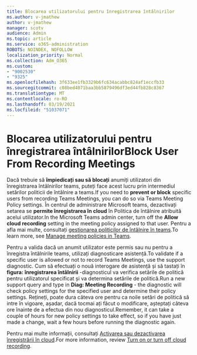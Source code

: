 ```yaml
---
title: Blocarea utilizatorului pentru înregistrarea întâlnirilor
ms.author: v-jmathew
author: v-jmathew
manager: scotv
audience: Admin
ms.topic: article
ms.service: o365-administration
ROBOTS: NOINDEX, NOFOLLOW
localization_priority: Normal
ms.collection: Adm_O365
ms.custom:
- "9002530"
- "9325"
ms.openlocfilehash: 3f633ee1fb3329b6fc634acabbc824af1eccfb33
ms.sourcegitcommit: c08bed4071baa3bb5879496df3ed44fb828c8367
ms.translationtype: MT
ms.contentlocale: ro-RO
ms.lasthandoff: 03/19/2021
ms.locfileid: "51037071"
---
```

# <a name="block-user-from-recording-meetings"></a><span data-ttu-id="e24cc-102">Blocarea utilizatorului pentru înregistrarea întâlnirilor</span><span class="sxs-lookup"><span data-stu-id="e24cc-102">Block User From Recording Meetings</span></span>

<span data-ttu-id="e24cc-103">Dacă trebuie să **împiedicați sau să blocați** anumiți utilizatori din înregistrarea întâlnirilor teams, puteți face acest lucru prin intermediul setărilor politicii de întâlnire a teams.</span><span class="sxs-lookup"><span data-stu-id="e24cc-103">If you need to **prevent or block** specific users from recording Teams Meetings, you can do so via Teams Meeting Policy settings.</span></span> <span data-ttu-id="e24cc-104">În centrul de administrare Microsoft teams, dezactivați setarea se **permite înregistrarea în cloud** în Politica de întâlnire atribuită acelui utilizator.</span><span class="sxs-lookup"><span data-stu-id="e24cc-104">In the Microsoft Teams admin center, turn off the **Allow cloud recording** setting in the meeting policy assigned to that user.</span></span> <span data-ttu-id="e24cc-105">Pentru a afla mai multe, consultați [gestionarea politicilor de întâlnire în teams](https://docs.microsoft.com/microsoftteams/meeting-policies-in-teams#allow-cloud-recording).</span><span class="sxs-lookup"><span data-stu-id="e24cc-105">To learn more, see [Manage meeting policies in Teams](https://docs.microsoft.com/microsoftteams/meeting-policies-in-teams#allow-cloud-recording).</span></span>

<span data-ttu-id="e24cc-106">Pentru a valida dacă un anumit utilizator este permis sau nu pentru a înregistra întâlnirile teams, utilizați diagnosticare asistență.</span><span class="sxs-lookup"><span data-stu-id="e24cc-106">To validate if a specific user is allowed or not to record Teams Meetings, use the support diagnostic.</span></span> <span data-ttu-id="e24cc-107">Cum să efectuați o nouă interogare de asistență și să tastați în **figura: înregistrarea întâlnirii** -diagnosticul va verifica setările de politică pentru utilizatorul specificat și va determina setările de politică.</span><span class="sxs-lookup"><span data-stu-id="e24cc-107">Run a new support query and type in **Diag: Meeting Recording** - the diagnostic will check policy settings for the specified user and determine their policy settings.</span></span> <span data-ttu-id="e24cc-108">Rețineți, poate dura câteva ore pentru ca noile setări de politică să intre în vigoare, așadar, dacă tocmai ați făcut o modificare, așteptați câteva ore înainte de a efectua din nou diagnosticul.</span><span class="sxs-lookup"><span data-stu-id="e24cc-108">Remember, it can take a couple of hours for new policy settings to take effect, so if you have just made a change, wait a few hours before running the diagnostic again.</span></span>

<span data-ttu-id="e24cc-109">Pentru mai multe informații, consultați [Activarea sau dezactivarea înregistrării în cloud](https://docs.microsoft.com/microsoftteams/cloud-recording#turn-on-or-turn-off-cloud-recording).</span><span class="sxs-lookup"><span data-stu-id="e24cc-109">For more information, review [Turn on or turn off cloud recording](https://docs.microsoft.com/microsoftteams/cloud-recording#turn-on-or-turn-off-cloud-recording).</span></span>
